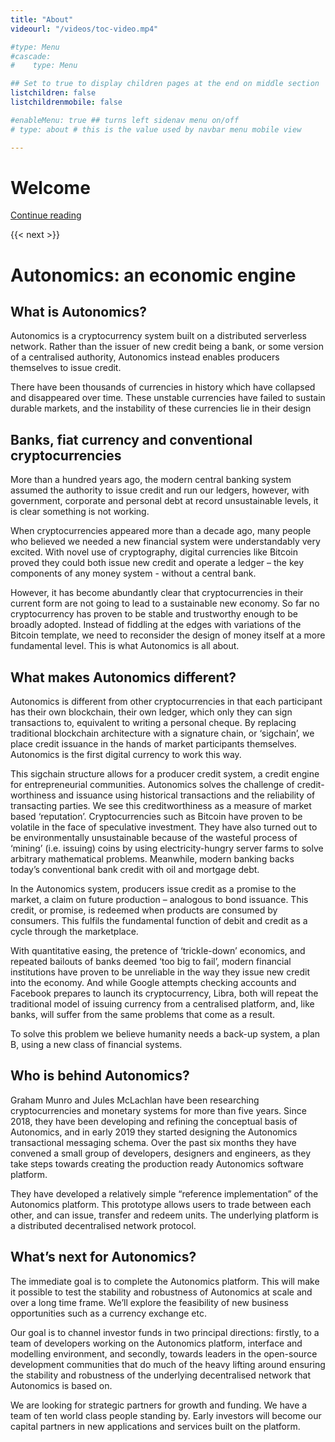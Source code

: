 ```yaml
---
title: "About"
videourl: "/videos/toc-video.mp4"

#type: Menu
#cascade:
#    type: Menu

## Set to true to display children pages at the end on middle section
listchildren: false
listchildrenmobile: false

#enableMenu: true ## turns left sidenav menu on/off
# type: about # this is the value used by navbar menu mobile view

---
```


# Welcome

[Continue reading](/main/partners)

{{< next >}}

# Autonomics: an economic engine

## What is Autonomics?

Autonomics is a cryptocurrency system built on a distributed serverless network. Rather than the issuer of new credit being a bank, or some version of a centralised authority, Autonomics instead enables producers themselves to issue credit.

There have been thousands of currencies in history which have collapsed and disappeared over time. These unstable currencies have failed to sustain durable markets, and the instability of these currencies lie in their design

## Banks, fiat currency and conventional cryptocurrencies

More than a hundred years ago, the modern central banking system assumed the authority to issue credit and run our ledgers, however, with government, corporate and personal debt at record unsustainable levels, it is clear something is not working.

When cryptocurrencies appeared more than a decade ago, many people who believed we needed a new financial system were understandably very excited. With novel use of cryptography, digital currencies like Bitcoin proved they could both issue new credit and operate a ledger – the key components of any money system - without a central bank.

However, it has become abundantly clear that cryptocurrencies in their current form are not going to lead to a sustainable new economy. So far no cryptocurrency has proven to be stable and trustworthy enough to be broadly adopted. Instead of fiddling at the edges with variations of the Bitcoin template, we need to reconsider the design of money itself at a more fundamental level. This is what Autonomics is all about.

## What makes Autonomics different?

Autonomics is different from other cryptocurrencies in that each participant has their own blockchain, their own ledger, which only they can sign transactions to, equivalent to writing a personal cheque. By replacing traditional blockchain architecture with a signature chain, or ‘sigchain’, we place credit issuance in the hands of market participants themselves. Autonomics is the first digital currency to work this way.

This sigchain structure allows for a producer credit system, a credit engine for entrepreneurial communities. Autonomics solves the challenge of credit-worthiness and issuance using historical transactions and the reliability of transacting parties. We see this creditworthiness as a measure of market based ‘reputation’.
Cryptocurrencies such as Bitcoin have proven to be volatile in the face of speculative investment. They have also turned out to be environmentally unsustainable because of the wasteful process of ‘mining’ (i.e. issuing) coins by using electricity-hungry server farms to solve arbitrary mathematical problems. Meanwhile, modern banking backs today’s conventional bank credit with oil and mortgage debt.

In the Autonomics system, producers issue credit as a promise to the market, a claim on future production – analogous to bond issuance. This credit, or promise, is redeemed when products are consumed by consumers. This fulfils the fundamental function of debit and credit as a cycle through the marketplace.

With quantitative easing, the pretence of ‘trickle-down’ economics, and repeated bailouts of banks deemed ‘too big to fail’, modern financial institutions have proven to be unreliable in the way they issue new credit into the economy. And while Google attempts checking accounts and Facebook prepares to launch its cryptocurrency, Libra, both will repeat the traditional model of issuing currency from a centralised platform, and, like banks, will suffer from the same problems that come as a result.

To solve this problem we believe humanity needs a back-up system, a plan B, using a new class of financial systems.

## Who is behind Autonomics?

Graham Munro and Jules McLachlan have been researching cryptocurrencies and monetary systems for more than five years. Since 2018, they have been developing and refining the conceptual basis of Autonomics, and in early 2019 they started designing the Autonomics transactional messaging schema. Over the past six months they have convened a small group of developers, designers and engineers, as they take steps towards creating the production ready Autonomics software platform.

They have developed a relatively simple “reference implementation” of the Autonomics platform. This prototype allows users to trade between each other, and can issue, transfer and redeem units. The underlying platform is a distributed decentralised network protocol. 

## What’s next for Autonomics?

The immediate goal is to complete the Autonomics platform. This will make it possible to test the stability and robustness of Autonomics at scale and over a long time frame. We’ll explore the feasibility of new business opportunities such as a currency exchange etc.

Our goal is to channel investor funds in two principal directions: firstly, to a team of developers working on the Autonomics platform, interface and modelling environment, and secondly, towards leaders in the open-source development communities that do much of the heavy lifting around ensuring the stability and robustness of the underlying decentralised network that Autonomics is based on. 

We are looking for strategic partners for growth and funding. We have a team of ten world class people standing by. Early investors will become our capital partners in new applications and services built on the platform.
